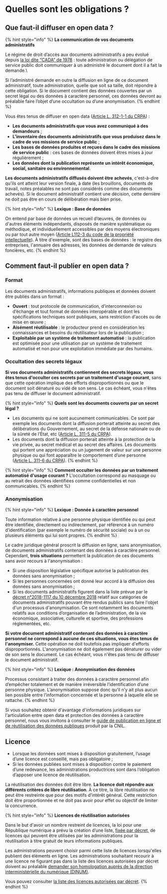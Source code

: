 # Quelles sont les obligations ?

## Que faut-il diffuser en open data ?&#x20;

{% hint style="info" %}
**La communication de vos documents administratifs**&#x20;

Le régime de droit d’accès aux documents administratifs a peu évolué depuis [la loi dite “CADA” de 1978](https://www.legifrance.gouv.fr/affichTexte.do?cidTexte=JORFTEXT000000339241) : toute administration ou délégation de service public doit communiquer à un administré le document dont il a fait la demande.\


Si l’administré demande en outre la diffusion en ligne de ce document administratif, toute administration, quelle que soit sa taille, doit répondre à cette obligation. Si le document contient des données couvertes par un secret légal ou des données à caractère personnel, ces données devront au préalable faire l’objet d’une occultation ou d’une anonymisation.
{% endhint %}

Vous êtes tenus de diffuser en open data ([Article L. 312-1-1 du CRPA](https://www.legifrance.gouv.fr/affichCodeArticle.do;jsessionid=699E85A138CEA30E2185BB71F8735F9A.tplgfr24s\_3?idArticle=LEGIARTI000033205512\&cidTexte=LEGITEXT000031366350\&dateTexte=20161009)) :

* **Les documents administratifs que vous avez communiqué à des demandeurs** ;
* **L'inventaire des documents administratifs que vous produisez dans le cadre de vos missions de service public** ;
* **Les bases de données produites et reçues dans le cadre des missions de service public** : ces bases de données doivent êtres mises à jour régulièrement ;
* **Les données dont la publication représente un intérêt économique, social, sanitaire ou environnemental**.

**Les documents administratifs diffusés doivent être achevés**, c'est-à-dire qu'ils ont atteint leur version finale, à date (les brouillons, documents de travail, notes préalables ne sont pas considérés comme des documents achevés). Si le document administratif contient une décision, cette dernière ne doit pas être en cours de délibération mais bien prise.

{% hint style="info" %}
**Lexique : Base de données**

On entend par base de données un recueil d’œuvres, de données ou d'autres éléments indépendants, disposés de manière systématique ou méthodique, et individuellement accessibles par des moyens électroniques ou par tout autre moyen ([Article L112-3 du code de la propriété intellectuelle](https://www.legifrance.gouv.fr/affichCodeArticle.do?idArticle=LEGIARTI000006278879\&cidTexte=LEGITEXT000006069414\&dateTexte=19980702)). À titre d'exemple, sont des bases de données : le registre des entreprises, l'annuaire des adresses, les données de demande de valeurs foncières, etc.
{% endhint %}

## Comment faut-il publier en open data ?

### Format

Les documents administratifs, informations publiques et données doivent être publiés dans un format :

* **Ouvert** : tout protocole de communication, d’interconnexion ou d’échange et tout format de données interopérable et dont les spécifications techniques sont publiques, sans restriction d'accès ou de mise en œuvre ;
* **Aisément réutilisable** : le producteur prend en considération les connaissances et besoins du réutilisateur lors de la publication ;
* **Exploitable par un système de traitement automatisé** : la publication est optimisée pour une utilisation par un système de traitement automatisé et non pour une exploitation immédiate par des humains.

### Occultation des secrets légaux

**Si vos documents administratifs contiennent des secrets légaux, vous êtes tenus d'occulter ces secrets par un traitement d'usage courant**, sans que cette opération implique des efforts disproportionnés ou que le document soit dénaturé ou vidé de son sens. Le cas échéant, vous n'êtes pas tenu de diffuser le document administratif.

{% hint style="info" %}
**Quels sont les documents couverts par un secret légal ?**

* Les documents qui ne sont aucunement communicables. Ce sont par exemple les documents dont la diffusion porterait atteinte au secret des délibérations du Gouvernement, au secret de la défense nationale ou de la sûreté de l’État, etc ([Article L. 311-5 du CRPA](https://www.legifrance.gouv.fr/affichCodeArticle.do;jsessionid=B12CCBE39831FB4644322E0902EB97B9.tplgfr34s\_1?idArticle=LEGIARTI000033265181\&cidTexte=LEGITEXT000031366350\&dateTexte=20170701)).
* Les documents dont la diffusion porterait atteinte à la protection de la vie privée, au secret médical et au secret des affaires. Les documents qui portent une appréciation ou un jugement de valeur sur une personne physique ou qui font apparaître le comportement d’une personne ([Article L. 311-6 du CRPA](https://www.legifrance.gouv.fr/affichCodeArticle.do;jsessionid=B12CCBE39831FB4644322E0902EB97B9.tplgfr34s\_1?idArticle=LEGIARTI000033218964\&cidTexte=LEGITEXT000031366350\&dateTexte=20170701)).
{% endhint %}

{% hint style="info" %}
**Comment occulter les données par un traitement automatisé d'usage courant ?** L'occultation correspond au masquage ou au retrait des données identifiées comme confidentielles et non communicables.
{% endhint %}

### Anonymisation  <a href="#que-faire-si-mes-documents-administratifs-contiennent-des-donnees-a-caractere-personnel" id="que-faire-si-mes-documents-administratifs-contiennent-des-donnees-a-caractere-personnel"></a>

{% hint style="info" %}
**Lexique : Donnée à caractère personnel**

Toute information relative à une personne physique identifiée ou qui peut être identifiée, directement ou indirectement, par référence à un numéro d’identification (par exemple le numéro de sécurité sociale) ou à un ou plusieurs éléments qui lui sont propres.
{% endhint %}

Le cadre juridique général proscrit la diffusion en ligne, sans anonymisation, de documents administratifs contenant des données à caractère personnel. Cependant, **trois situations** permettent la publication de ces documents sans avoir recours à l'anonymisation :

* Si une disposition législative spécifique autorise la publication des données sans anonymisation ;
* Si les personnes concernées ont donné leur accord à la diffusion des données sans anonymisation ;
* Si les documents administratifs figurent dans la liste prévue par le [décret n°2018-1117 du 10 décembre 2018](https://www.legifrance.gouv.fr/affichTexte.do?cidTexte=JORFTEXT000037797147\&categorieLien=id) relatif aux catégories de documents administratifs pouvant être rendus publics sans faire l'objet d'un processus d'anonymisation. Ce sont notamment les documents relatifs aux conditions d’organisation de l’administration, de la vie économique, associative, culturelle et sportive, des professions réglementées, etc.

**Si votre document administratif contenant des données à caractère personnel ne correspond à aucune de ces situations, vous êtes tenus de l'anonymiser.** Cette opération ne doit toutefois pas impliquer d'efforts disproportionnés. L'anonymisation ne doit également pas dénaturer ou vider de son sens le document. Le cas échéant, vous n'êtes pas tenu de diffuser le document administratif.

{% hint style="info" %}
**Lexique : Anonymisation des données**

Processus consistant à traiter des données à caractère personnel afin d’empêcher totalement et de manière irréversible l’identification d’une personne physique. L’anonymisation suppose donc qu’il n’y ait plus aucun lien possible entre l’information concernée et la personne à laquelle elle se rattache.
{% endhint %}

Si vous souhaitez obtenir d'avantage d'informations juridiques sur l'articulation entre open data et protection des données à caractère personnel, nous vous invitons à consulter le [guide de publication en ligne et de réutilisation des données publiques](https://www.cnil.fr/fr/publication-en-ligne-et-reutilisation-des-donnees-publiques-open-data) produit par la CNIL.

## Licence

* Lorsque les données sont mises à disposition gratuitement, l’usage d’une licence est conseillé, mais pas obligatoire ;
* Si les données publiées sont mises à disposition contre le paiement d’une redevance, les administrations productrices sont dans l’obligation d’apposer une licence de réutilisation.

La réutilisation des données doit être libre. **La licence doit répondre aux différents critères de libre réutilisation**. À ce titre, la libre réutilisation ne peut être restreinte que pour des motifs d’intérêt général. Cette restriction doit être proportionnée et ne doit pas avoir pour effet ou objectif de limiter la concurrence.

{% hint style="info" %}
**Licences de réutilisation autorisées**

Dans le but d'avoir un nombre restreint de licences, la loi pour une République numérique a prévu la création d’une liste, [fixée par décret](https://www.legifrance.gouv.fr/affichTexte.do?cidTexte=JORFTEXT000034502557\&categorieLien=id), de licences qui peuvent être utilisées par les administrations pour la réutilisation à titre gratuit de leurs informations publiques.

Les administrations peuvent choisir parmi cette liste de licences lorsqu'elles publient des éléments en ligne. Les administrations souhaitant recourir à une licence ne figurant pas dans la liste des licences autorisées par décret doivent au préalable [demander son homologation auprès de la direction interministérielle du numérique (DINUM)](https://support.data.gouv.fr/administration-centrale/licence).

Vous pouvez consulter [la liste des licences autorisées par décret](https://www.data.gouv.fr/fr/licences).
{% endhint %}

